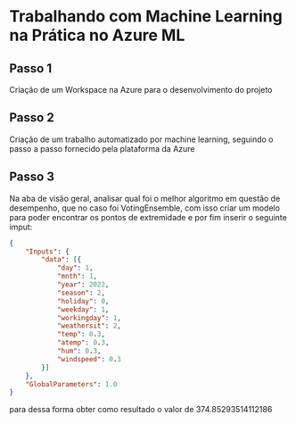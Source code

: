 # **Trabalhando com Machine Learning na Prática no Azure ML**

## Passo 1


Criação de um Workspace na Azure para o desenvolvimento do projeto


## Passo 2


Criação de um trabalho automatizado por machine learning, seguindo o passo a passo fornecido pela plataforma da Azure


## Passo 3


Na aba de visão geral, analisar qual foi o melhor algoritmo em questão de desempenho, que no caso foi VotingEnsemble, com isso criar um modelo para poder encontrar
os pontos de extremidade e por fim inserir o seguinte imput:

```json
{
    "Inputs": {
        "data": [{
            "day": 1,
            "mnth": 1,
            "year": 2022,
            "season": 2,
            "holiday": 0,
            "weekday": 1,
            "workingday": 1,
            "weathersit": 2,
            "temp": 0.3,
            "atemp": 0.3,
            "hum": 0.3,
            "windspeed": 0.3
        }]
    },
    "GlobalParameters": 1.0
}
```


 para dessa forma obter como resultado o valor de 374.85293514112186

 
   




